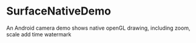 # SurfaceNativeDemo
An Android camera demo shows native openGL drawing, including zoom, scale add time watermark
